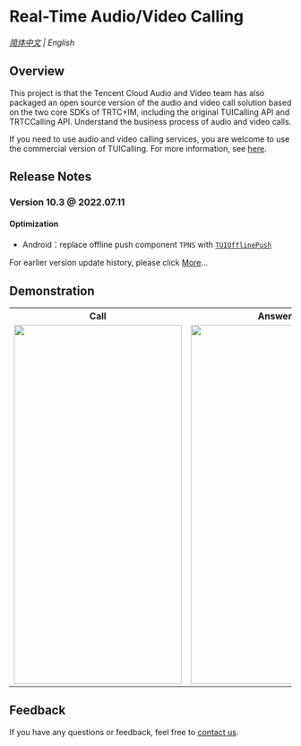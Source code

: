 # Real-Time Audio/Video Calling

_[简体中文](README.md) | English_

## Overview
This project is that the Tencent Cloud Audio and Video team has also packaged an open source version of the audio and video call solution based on the two core SDKs of TRTC+IM, including the original TUICalling API and TRTCCalling API. Understand the business process of audio and video calls. 

If you need to use audio and video calling services, you are welcome to use the commercial version of TUICalling. For more information, see [here](https://github.com/tencentyun/TUICalling).

## Release Notes
### Version 10.3 @ 2022.07.11
#### Optimization
- Android：replace offline push component `TPNS` with [`TUIOfflinePush`](https://cloud.tencent.com/document/product/269/44516)

For earlier version update history, please click [More](./ReleaseNote.md)...


## Demonstration

<table>
<tr>
   <th>Call</th>
   <th>Answer</th>
 </tr>
<tr>
<td><img src="video1.gif" width="300px" height="640px"/></td>
<td><img src="video2.gif" width="300px" height="640px"/></td>
</tr>
</table>

## Feedback

If you have any questions or feedback, feel free to [contact us](https://intl.cloud.tencent.com/contact-us).
